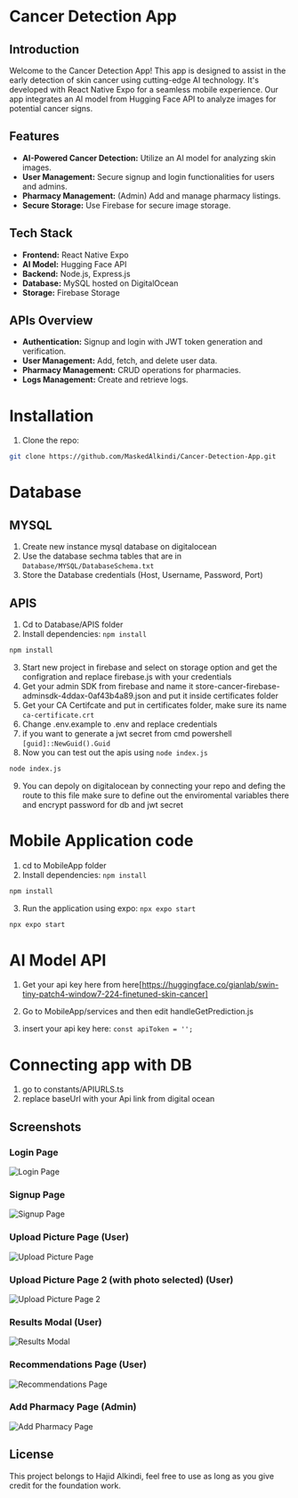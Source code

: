 # Cancer Detection App

## Introduction
Welcome to the Cancer Detection App! This app is designed to assist in the early detection of skin cancer using cutting-edge AI technology. It's developed with React Native Expo for a seamless mobile experience. Our app integrates an AI model from Hugging Face API to analyze images for potential cancer signs.

## Features
- **AI-Powered Cancer Detection:** Utilize an AI model for analyzing skin images.
- **User Management:** Secure signup and login functionalities for users and admins.
- **Pharmacy Management:** (Admin) Add and manage pharmacy listings.
- **Secure Storage:** Use Firebase for secure image storage.

## Tech Stack
- **Frontend:** React Native Expo
- **AI Model:** Hugging Face API
- **Backend:** Node.js, Express.js
- **Database:** MySQL hosted on DigitalOcean
- **Storage:** Firebase Storage

## APIs Overview
- **Authentication:** Signup and login with JWT token generation and verification.
- **User Management:** Add, fetch, and delete user data.
- **Pharmacy Management:** CRUD operations for pharmacies.
- **Logs Management:** Create and retrieve logs.

# Installation
1. Clone the repo: 
```bash
git clone https://github.com/MaskedAlkindi/Cancer-Detection-App.git
```
# Database

## MYSQL
1. Create new instance mysql database on digitalocean
2. Use the database sechma tables that are in `Database/MYSQL/DatabaseSchema.txt`
3. Store the Database credentials (Host, Username, Password, Port) 


## APIS
1. Cd to Database/APIS folder
2. Install dependencies: `npm install`
```bash
npm install
```
3. Start new project in firebase and select on storage option and get the configration and replace firebase.js with your credentials 
4. Get your admin SDK from firebase and name it store-cancer-firebase-adminsdk-4ddax-0af43b4a89.json and put it inside certificates folder 
5. Get your CA Certifcate and put in certificates folder, make sure its name `ca-certificate.crt`
6. Change .env.example to .env and replace credentials
7. if you want to generate a jwt secret from cmd powershell `[guid]::NewGuid().Guid`
8. Now you can test out the apis using `node index.js`
```bash
node index.js
```
9. You can depoly on digitalocean by connecting your repo and defing the route to this file make sure to define out the enviromental variables there and encrypt password for db and jwt secret 


# Mobile Application code
1. cd to MobileApp folder
2. Install dependencies: `npm install`
```bash
npm install
```
3. Run the application using expo: `npx expo start`
```bash
npx expo start
```
# AI Model API
1. Get your api key here from here[https://huggingface.co/gianlab/swin-tiny-patch4-window7-224-finetuned-skin-cancer]

2. Go to MobileApp/services and then edit handleGetPrediction.js

3. insert your api key here: `const apiToken = '';`

# Connecting app with DB
1. go to constants/APIURLS.ts 
2. replace baseUrl with your Api link from digital ocean


## Screenshots
### Login Page
![Login Page](/screenshots/LoginPage.jpeg)

### Signup Page
![Signup Page](/screenshots/SignupPage.jpeg)

### Upload Picture Page (User)
![Upload Picture Page](/screenshots/UploadPicturePage.jpeg)

### Upload Picture Page 2 (with photo selected) (User)
![Upload Picture Page 2](/screenshots/UploadPicturePage2.jpeg)

### Results Modal (User)
![Results Modal](/screenshots/Results.jpeg)

### Recommendations Page (User)
![Recommendations Page](/screenshots/recommendations.jpeg)

### Add Pharmacy Page (Admin)
![Add Pharmacy Page](/screenshots/addpharmacy.jpeg)


## License
This project belongs to Hajid Alkindi, feel free to use as long as you give credit for the foundation work.



